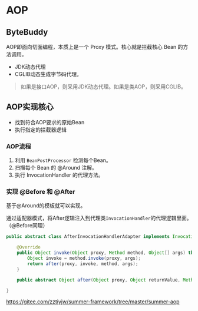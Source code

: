 # AOP

## ByteBuddy

AOP即面向切面编程，本质上是一个 Proxy 模式。核心就是拦截核心 Bean 的方法调用。

- JDK动态代理
- CGLIB动态生成字节码代理。

> 如果是接口AOP，则采用JDK动态代理。如果是类AOP，则采用CGLIB。
>

## AOP实现核心

- 找到符合AOP要求的原始Bean
- 执行指定的拦截器逻辑

### AOP流程

1. 利用 `BeanPostProcessor` 检测每个Bean。
2. 扫描每个 Bean 的 @Around 注解。
3. 执行 InvocationHandler 的代理方法。

### 实现 @Before 和 @After

基于@Around的模板就可以实现。

通过适配器模式，将After逻辑注入到代理类`InvocationHandler`的代理逻辑里面。（@Before同理）

```java
public abstract class AfterInvocationHandlerAdapter implements InvocationHandler {

    @Override
    public Object invoke(Object proxy, Method method, Object[] args) throws Throwable {
        Object invoke = method.invoke(proxy, args);
        return after(proxy, invoke, method, args);
    }

    public abstract Object after(Object proxy, Object returnValue, Method method, Object[] args) throws Throwable;

}

```





https://gitee.com/zztiyjw/summer-framework/tree/master/summer-aop